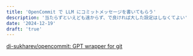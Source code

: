 ```yaml
---
title: 'OpenCommit で LLM にコミットメッセージを書いてもらう'
description: '当たらずといえども遠からず、で良ければ大した設定はしなくてよい'
date: '2024-12-19'
draft: 'true'
---
```


[di-sukharev/opencommit: GPT wrapper for git](https://github.com/di-sukharev/opencommit)